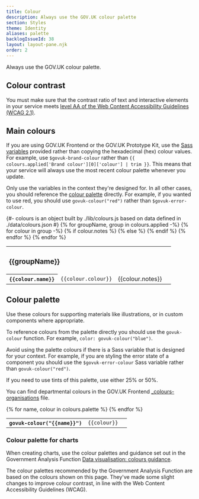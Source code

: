```yaml
---
title: Colour
description: Always use the GOV.UK colour palette
section: Styles
theme: Identity
aliases: palette
backlogIssueId: 38
layout: layout-pane.njk
order: 2
---
```


Always use the GOV.UK colour palette.

## Colour contrast

You must make sure that the contrast ratio of text and interactive elements in
your service meets [level AA of the Web Content Accessibility Guidelines
(WCAG 2.1)](https://www.w3.org/TR/WCAG21/#contrast-minimum).

## Main colours

If you are using GOV.UK Frontend or the GOV.UK Prototype Kit, use the [Sass
variables](https://frontend.design-system.service.gov.uk/sass-api-reference/#colours) provided rather than copying the
hexadecimal (hex) colour values. For example, use `$govuk-brand-colour` rather
than `{{ colours.applied['Brand colour'][0]['colour'] | trim }}`.
This means that your service will always use the most recent colour palette
whenever you update.

Only use the variables in the context they're designed for. In all other cases,
you should reference the [colour palette](#colour-palette) directly. For
example, if you wanted to use red, you should
use `govuk-colour("red")` rather than `$govuk-error-colour`.

<table class="govuk-body app-colour-list" summary="Table of main colours">
  <tbody>
  {#- colours is an object built by ./lib/colours.js based on data defined in ./data/colours.json #}
  {% for groupName, group in colours.applied -%}
    <tr>
      <td colspan="3">
        <h3 class="govuk-heading-m {% if not loop.first %}govuk-!-padding-top-6{% endif %}">
        {{groupName}}
        </h3>
      </td>
    </tr>
    {% for colour in group -%}
      <tr class="app-colour-list-row">
        <th class="app-colour-list-column app-colour-list-column--name" scope="row">
          <span class="app-swatch {% if colour.colour == "#ffffff" %}app-swatch-border{% endif %}" style="background-color:{{colour.colour}}"></span>
          <code>{{colour.name}}</code>
        </th>
        <td class="app-colour-list-column app-colour-list-column--colour">
          <code>{{colour.colour}}</code>
        </td>
        {% if colour.notes %}
        <td class="app-colour-list-column app-colour-list-column--notes">
          {{colour.notes}}
        </td>
        {% else %}
        <td class="app-colour-list-column app-colour-list-column--notes">
        </td>
        {% endif %}
      </tr>
    {% endfor %}
  {% endfor %}
  </tbody>
</table>

## Colour palette

Use these colours for supporting materials like illustrations, or in custom components where appropriate.

To reference colours from the palette directly you should use the `govuk-colour`
function. For example, `color: govuk-colour("blue")`.

Avoid using the palette colours if there is a Sass variable that is designed for
your context. For example, if you are styling the error state of a component you
should use the `$govuk-error-colour` Sass variable rather than
`govuk-colour("red")`.

If you need to use tints of this palette, use either 25% or 50%.

You can find departmental colours in the GOV.UK Frontend [\_colours-organisations](https://github.com/alphagov/govuk-frontend/blob/main/packages/govuk-frontend/src/govuk/settings/_colours-organisations.scss) file.

<table class="govuk-body app-colour-list" summary="Table of extended colours">
  <tbody>
  {% for name, colour in colours.palette %}
    <tr class="app-colour-list-row">
      <th class="app-colour-list-column app-colour-list-column--name" scope="row">
        <span class="app-swatch {% if colour == "#ffffff" %}app-swatch-border{% endif %}" style="background-color:{{colour}}"></span>
        <code>govuk-colour("{{name}}")</code>
      </th>
      <td class="app-colour-list-column app-colour-list-column--colour">
        <code>{{colour}}</code>
      </td>
      <td class="app-colour-list-column app-colour-list-column--notes"></td>
    </tr>
  {% endfor %}
 </tbody>
</table>

### Colour palette for charts

When creating charts, use the colour palettes and guidance set out in the Government Analysis Function [Data visualisation: colours guidance](https://analysisfunction.civilservice.gov.uk/policy-store/data-visualisation-colours-in-charts/).

The colour palettes recommended by the Government Analysis Function are based on the colours shown on this page. They've made some slight changes to improve colour contrast, in line with the Web Content Accessibility Guidelines (WCAG).
